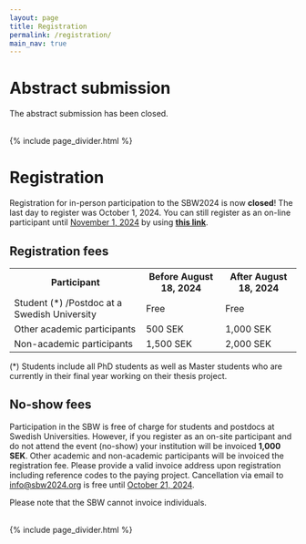 ```yaml
---
layout: page
title: Registration
permalink: /registration/
main_nav: true
---
```


# Abstract submission

The abstract submission has been closed.

<br>
 {% include page_divider.html %}

# Registration

Registration for in-person participation to the SBW2024 is now <strong>closed</strong>! The last day to register was October 1, 2024. You can still register as an on-line participant until <u>November 1, 2024</u> by using <b>[this link](https://docs.google.com/forms/d/e/1FAIpQLScloyGPqAxZy88qU9Eyj5wwM4hPtdMyZNTubOOyOQZmHt50dQ/viewform?usp=sf_link)</b>.

<!-- Registration for in-person (see table beblow for detailed registration fees) and virtual participation (virtual participation is free of charge) to the SBW2024 is open now! Please <b>[click here](https://docs.google.com/forms/d/e/1FAIpQLScRN2BbuBoD4W1o6xO13wd4SE38HT3Pwr0wzOF594hsn8IAPQ/viewform?usp=sharing)</b> to register. The last day to register is October 1, 2024.  -->

## Registration fees

<table>
  <tr>
    <th>Participant</th>
    <th>Before August 18, 2024</th>
    <th>After August 18, 2024</th>
  </tr>
  <tr>
    <td>Student (*) /Postdoc at a Swedish University</td>
    <td>Free</td>
    <td>Free</td>
  </tr>
  <tr>
    <td>Other academic participants</td>
    <td>500 SEK</td>
    <td>1,000 SEK</td>
  </tr>
  <tr>
    <td>Non-academic participants</td>
    <td>1,500 SEK</td>
    <td>2,000 SEK</td>
  </tr>
</table>

(*) Students include all PhD students as well as Master students who are currently in their final year working on their thesis project. 

## No-show fees

<p>Participation in the SBW is free of charge for students and postdocs at Swedish Universities. However, if you register as an on-site participant and do not attend the event (no-show) your institution will be invoiced <strong>1,000 SEK</strong>. Other academic and non-academic participants will be invoiced the registration fee. Please provide a valid invoice address upon registration including reference codes to the paying project. Cancellation via email to <a href="mailto:info@sbw2024.org" itemprop="email">info@sbw2024.org</a> is free until <u>October 21, 2024</u>.</p>

<p>Please note that the SBW cannot invoice individuals.</p>

<br>
 {% include page_divider.html %}

